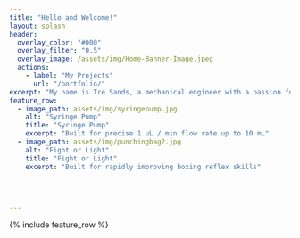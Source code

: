 ```yaml
---
title: "Hello and Welcome!"
layout: splash
header:
  overlay_color: "#000"
  overlay_filter: "0.5"
  overlay_image: /assets/img/Home-Banner-Image.jpeg
  actions:
    - label: "My Projects"
      url: "/portfolio/"
excerpt: "My name is Tre Sands, a mechanical engineer with a passion for design and problem solving. This is website dedicated to my design projectsI have done throughout my school career."
feature_row:
  - image_path: assets/img/syringepump.jpg
    alt: "Syringe Pump"
    title: "Syringe Pump"
    excerpt: "Built for precise 1 uL / min flow rate up to 10 mL"
  - image_path: assets/img/punchingbag2.jpg
    alt: "Fight or Light"
    title: "Fight or Light"
    excerpt: "Built for rapidly improving boxing reflex skills"
    

 
    
---
```


{% include feature_row %}

